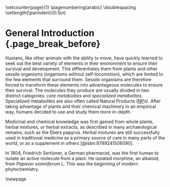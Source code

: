 \setcounter{page}{1} \pagenumbering{arabic} \doublespacing \setlength{\parindent}{0.5in}

# General Introduction {.page_break_before}

Humans, like other animals with the ability to move, have quickly learned to seek out the best variety of elements in their environment to ensure their survival and development.
This differentiates them from plants and other sessile organisms (organisms without self-locomotion), which are limited to the few elements that surround them.
Sessile organisms are therefore forced to transform these elements into advantageous molecules to ensure their survival.
The molecules they produce are usually divided in two distinct categories: *core metabolites* and *specialized metabolites*.
Specialized metabolites are also often called Natural Products ([NP](#np)s).
After taking advantage of plants and their chemical machinery in an empirical way, humans decided to use and study them more in-depth.

Medicinal and chemical knowledge was first gained from whole plants, herbal mixtures, or herbal extracts, as described in many archaeological remains, such as the Ebers papyrus.
Herbal mixtures are still successfully used in traditional medicine as a primary source of care in many parts of the world, or as a supplement in others [@isbn:9789241506090].

In 1804, Friedrich Sertümer, a German pharmacist, was the first human to isolate an active molecule from a plant.
He isolated morphine, an alkaloid, from *Papaver somniferum* L.
This was the beginning of modern phytochemistry.

\newpage